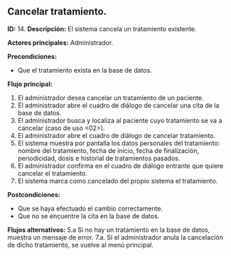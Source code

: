 ## Cancelar tratamiento.

**ID:** 14.
**Descripción:** El sistema cancela un tratamiento existente.

**Actores principales:** Administrador.

**Precondiciones:**
* Que el tratamiento exista en la base de datos.

**Flujo principal:**
1. El administrador desea cancelar un tratamiento de un paciente.
1. El administrador abre el cuadro de diálogo de cancelar una cita de la base de datos.
1. El administrador busca y localiza al paciente cuyo tratamiento se va a cancelar (caso de uso <02>).
1. El administrador abre el cuadro de diálogo de cancelar tratamiento.
1. El sistema muestra por pantalla los datos personales del tratamiento: nombre del tratamiento, fecha de inicio, fecha de finalización, periodicidad, dosis e historial de tratamientos pasados.
1. El administrador confirma en el cuadro de diálogo entrante que quiere cancelar el tratamiento.
1. El sistema marca como cancelado del propio sistema el tratamiento.

**Postcondiciones:**
* Que se haya efectuado el cambio correctamente.
* Que no se encuentre la cita en la base de datos.

**Flujos alternativos:**
5.a Si no hay un tratamiento en la base de datos, muestra un mensaje de error.
7.a. Si el administrador anula la cancelación de dicho tratamiento, se vuelve al menú principal.
